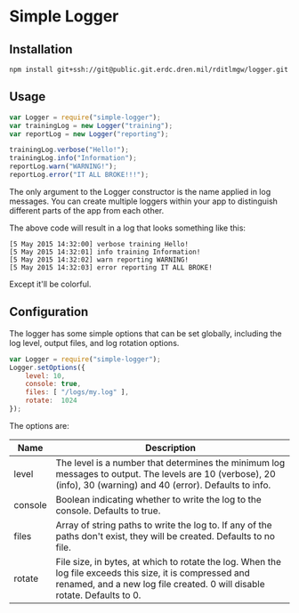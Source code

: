 # Simple Logger

## Installation
```
npm install git+ssh://git@public.git.erdc.dren.mil/rditlmgw/logger.git
```

## Usage

```javascript
var Logger = require("simple-logger");
var trainingLog = new Logger("training");
var reportLog = new Logger("reporting");

trainingLog.verbose("Hello!");
trainingLog.info("Information");
reportLog.warn("WARNING!");
reportLog.error("IT ALL BROKE!!!");
```

The only argument to the Logger constructor is the name applied in log messages.  You can create multiple loggers within your app to distinguish different parts of the app from each other.

The above code will result in a log that looks something like this:

```
[5 May 2015 14:32:00] verbose training Hello!
[5 May 2015 14:32:01] info training Information!
[5 May 2015 14:32:02] warn reporting WARNING!
[5 May 2015 14:32:03] error reporting IT ALL BROKE!
```

Except it'll be colorful.

## Configuration

The logger has some simple options that can be set globally, including the log level, output files, and log rotation options.

```javascript
var Logger = require("simple-logger");
Logger.setOptions({
	level: 10,
	console: true,
	files: [ "/logs/my.log" ],
	rotate:  1024
});
```

The options are:

|Name|Description|
|---|---|
|level|The level is a number that determines the minimum log messages to output.  The levels are 10 (verbose), 20 (info), 30 (warning) and 40 (error).  Defaults to info.|
|console|Boolean indicating whether to write the log to the console.  Defaults to true.|
|files|Array of string paths to write the log to.  If any of the paths don't exist, they will be created.  Defaults to no file.|
|rotate|File size, in bytes, at which to rotate the log.  When the log file exceeds this size, it is compressed and renamed, and a new log file created.  0 will disable rotate.  Defaults to 0.|